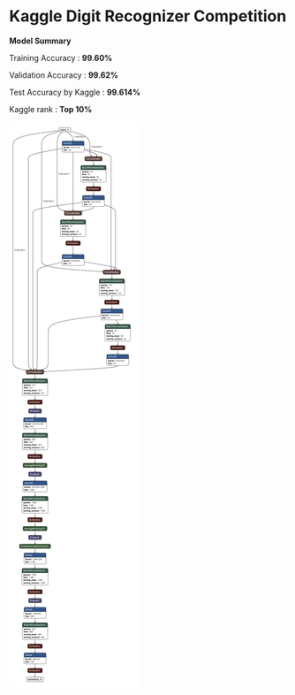 # Kaggle Digit Recognizer Competition

**Model Summary**

Training Accuracy : **99.60%**

Validation Accuracy : **99.62%**

Test Accuracy by Kaggle : **99.614%**

Kaggle rank : **Top 10%**

![](https://github.com/parth1620/Kaggle-Digit-Recognizer-Competition/blob/master/MODEL.png)
